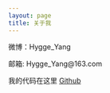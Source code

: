 ```yaml
---
layout: page
title: 关于我 
---
```


<p>
微博：Hygge_Yang
<p>
邮箱: Hygge_Yang@163.com
<p>
我的代码在这里 <a target="_blank" href='https://github.com/HyggeYang'>Github</a> 



